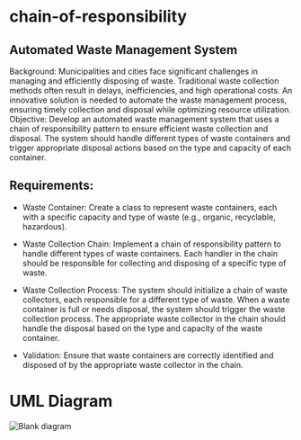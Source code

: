 # chain-of-responsibility

## Automated Waste Management System
<p> Background: Municipalities and cities face significant challenges in managing and efficiently disposing of waste. Traditional waste collection methods often result in delays, inefficiencies, and high operational costs. An innovative solution is needed to automate the waste management process, ensuring timely collection and disposal while optimizing resource utilization. Objective: Develop an automated waste management system that uses a chain of responsibility pattern to ensure efficient waste collection and disposal. The system should handle different types of waste containers and trigger appropriate disposal actions based on the type and capacity of each container.
</p>

## Requirements:

- <p> Waste Container: Create a class to represent waste containers, each with a specific capacity and type of waste (e.g., organic, recyclable, hazardous). </p>
- <p> Waste Collection Chain: Implement a chain of responsibility pattern to handle different types of waste containers. Each handler in the chain should be responsible for collecting and disposing of a specific type of waste. </p>
- <p> Waste Collection Process: The system should initialize a chain of waste collectors, each responsible for a different type of waste. When a waste container is full or needs disposal, the system should trigger the waste collection process. The appropriate waste collector in the chain should handle the disposal based on the type and capacity of the waste container. </p>
- <p> Validation: Ensure that waste containers are correctly identified and disposed of by the appropriate waste collector in the chain. </p>

# UML Diagram
![Blank diagram](https://github.com/user-attachments/assets/9f9c26a0-5998-45dc-8b51-1e9f6b90a114)
